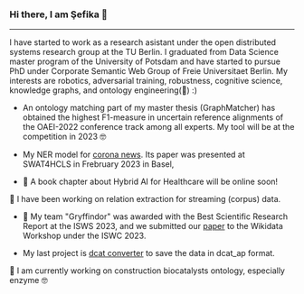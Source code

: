 ### Hi there, I am Şefika 👋
---

I have started to work as a research asistant under the open distributed systems research group at the TU Berlin. I graduated from Data Science master program of the University of Potsdam and have started to pursue PhD under Corporate Semantic Web Group of Freie Universitaet Berlin.
My interests are robotics, adversarial training, robustness, cognitive science, knowledge graphs,
and ontology engineering(:green_heart:) :)

* An ontology matching part of my master thesis (GraphMatcher) has obtained the highest F1-measure in uncertain reference alignments of the OAEI-2022 conference track among all experts. My tool will be at the competition in 2023 🤓 

* My NER model for [corona news](https://github.com/sefeoglu/coronanews-ner). Its paper was presented  at SWAT4HCLS in Frebruary 2023 in Basel,

*  🎉 A book chapter about Hybrid AI for Healthcare will be online soon!

🌱 I have been working on relation extraction for streaming (corpus) data.

*  🎉 My team "Gryffindor" was awarded with the Best Scientific Research Report at the ISWS 2023, and we submitted our [paper](https://openreview.net/forum?id=a1NBH3exoH) to the Wikidata Workshop under the ISWC 2023.

* My last project is [dcat converter](https://github.com/sefeoglu/dcat_ap-converter) to save the data in dcat_ap format.
  
🌱 I am currently working on construction biocatalysts ontology, especially enzyme 🤓
